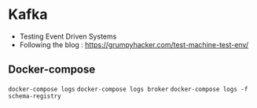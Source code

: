 # Kafka
- Testing Event Driven Systems
- Following the blog : https://grumpyhacker.com/test-machine-test-env/

## Docker-compose
```docker-compose logs```
```docker-compose logs broker```
```docker-compose logs -f schema-registry```
